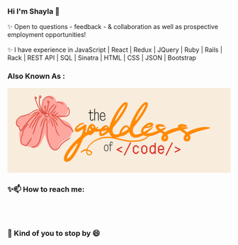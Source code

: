 
### Hi I'm Shayla 👋

✨ Open to questions - feedback - & collaboration as well as prospective employment opportunities!
<br>
<br>
✨ I have experience in JavaScript | React | Redux | JQuery | Ruby | Rails | Rack | REST API | SQL | Sinatra | HTML | CSS | JSON | Bootstrap 
<br>

### Also Known As :

[![Shayla's GitHub Banner](./assets/cover.png)](https://braydoncoyer.dev)

### ✨📫 How to reach me: 

<br>
<br>

### 🌱 Kind of you to stop by 😄
